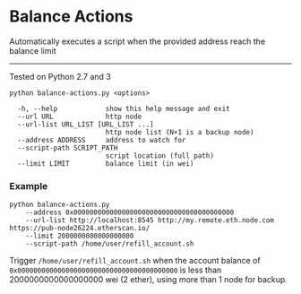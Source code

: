 # Balance Actions

Automatically executes a script when the provided address reach the balance limit

___


Tested on Python 2.7 and 3

`python balance-actions.py <options>`

```
  -h, --help            show this help message and exit
  --url URL             http node
  --url-list URL_LIST [URL_LIST ...]
                        http node list (N+1 is a backup node)
  --address ADDRESS     address to watch for
  --script-path SCRIPT_PATH
                        script location (full path)
  --limit LIMIT         balance limit (in wei)

```

### Example

```
python balance-actions.py 
	--address 0x0000000000000000000000000000000000000000
	--url-list http://localhost:8545 http://my.remote.eth.node.com https://pub-node26224.etherscan.io/
	--limit 2000000000000000000
	--script-path /home/user/refill_account.sh
```

Trigger `/home/user/refill_account.sh` when the account balance of `0x0000000000000000000000000000000000000000` is less than 2000000000000000000 wei (2 ether), using more than 1 node for backup.
